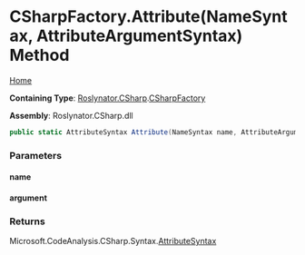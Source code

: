 <a name="_Top"></a>

# CSharpFactory\.Attribute\(NameSyntax, AttributeArgumentSyntax\) Method

[Home](../../../../README.md#_Top)

**Containing Type**: [Roslynator.CSharp](../../README.md#_Top)\.[CSharpFactory](../README.md#_Top)

**Assembly**: Roslynator\.CSharp\.dll

```csharp
public static AttributeSyntax Attribute(NameSyntax name, AttributeArgumentSyntax argument)
```

### Parameters

#### name

#### argument

### Returns

Microsoft\.CodeAnalysis\.CSharp\.Syntax\.[AttributeSyntax](https://docs.microsoft.com/en-us/dotnet/api/microsoft.codeanalysis.csharp.syntax.attributesyntax)

